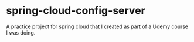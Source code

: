 # spring-cloud-config-server
A practice project for spring cloud that I created as part of a Udemy course I was doing.
